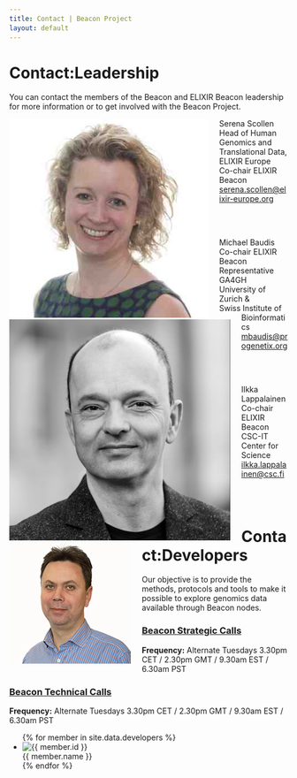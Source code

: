 ```yaml
---
title: Contact | Beacon Project
layout: default
---
```


# Contact:Leadership

You can contact the members of the Beacon and ELIXIR Beacon leadership for more information or to get involved with the Beacon Project.

<div class="ds-member" style="float:left; margin-right: 20px;"><img src="assets/images/team/sscollen.jpg" class="member-photo hidden-xs"></div>
Serena Scollen<br/>Head of Human Genomics and Translational Data, ELIXIR Europe
<br/>Co-chair ELIXIR Beacon<br/>
<a itemprop="email" href="mailto:serena.scollen@elixir-europe.org">serena.scollen@elixir-europe.org</a>

<br/><br/>

<div class="ds-member" style="float:left; margin-right: 20px;"><img src="assets/images/team/mbaudis.jpg" class="member-photo hidden-xs"></div>
Michael Baudis<br>Co-chair ELIXIR Beacon<br/>
Representative GA4GH<br/>
University of Zurich &<br/>
Swiss Institute of Bioinformatics<br/>
<a itemprop="email" href="mailto:mbaudis@progenetix.org">mbaudis@progenetix.org</a>

<br/><br/>

<div class="ds-member" style="float:left; margin-right: 20px;"><img src="assets/images/team/ilappalainen.jpg" class="member-photo hidden-xs"></div>
Ilkka Lappalainen<br>Co-chair ELIXIR Beacon<br/>
CSC-IT Center for Science<br/>
<a itemprop="email" href="mailto:ilkka.lappalainen@csc.fi">ilkka.lappalainen@csc.fi</a>

<br/><br/>

# Contact:Developers

Our objective is to provide the methods, protocols and tools to make it possible to explore genomics data available through Beacon nodes.

### [Beacon Strategic Calls](https://docs.google.com/document/d/1Is4vcMBgtu_XatfKCityV5NpZ7FCthGifuuMnNrJb3Y)
**Frequency:** Alternate Tuesdays 3.30pm CET / 2.30pm GMT / 9.30am EST / 6.30am PST


### [Beacon Technical Calls](https://docs.google.com/document/d/13c5-c2WsQTRysl0QQEMmap__0jh3OstuM8YwzE-3AlQ)
**Frequency:** Alternate Tuesdays 3.30pm CET / 2.30pm GMT / 9.30am EST / 6.30am PST

<!--
TODO: Developer list not from separate file but developer flag
-->

<!-- If you want to add or edit a member, go to _data/nodes.json -->
<ul class="tiles">
{% for member in site.data.developers %}
  <li>
    <img src="{{ member.imageSrc }}" alt="{{ member.id }}" width="150"/><br />
    {{ member.name }}
  </li>
{% endfor %}
</ul>


<!--
You can use HTML elements in Markdown, such as the comment element, and they won't be affected by a markdown parser. However, if you create an HTML element in your markdown file, you cannot use markdown syntax within that element's contents.
-->
